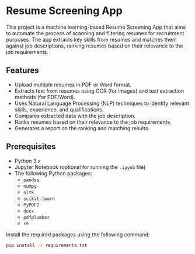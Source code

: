 # Resume Screening App

This project is a machine learning-based Resume Screening App that aims to automate the process of scanning and filtering resumes for recruitment purposes. The app extracts key skills from resumes and matches them against job descriptions, ranking resumes based on their relevance to the job requirements.

## Features
- Upload multiple resumes in PDF or Word format.
- Extracts text from resumes using OCR (for images) and text extraction methods (for PDF/Word).
- Uses Natural Language Processing (NLP) techniques to identify relevant skills, experience, and qualifications.
- Compares extracted data with the job description.
- Ranks resumes based on their relevance to the job requirements.
- Generates a report on the ranking and matching results.

## Prerequisites
- Python 3.x
- Jupyter Notebook (optional for running the `.ipynb` file)
- The following Python packages:
  - `pandas`
  - `numpy`
  - `nltk`
  - `scikit-learn`
  - `PyPDF2`
  - `docx`
  - `pdfplumber`
  - `re`

Install the required packages using the following command:

```bash
pip install -r requirements.txt
